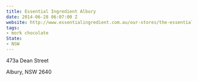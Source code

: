 ```yaml
---
title: Essential Ingredient Albury
date: 2014-06-28 06:07:00 Z
website: http://www.essentialingredient.com.au/our-stores/the-essential-ingredient-albury/
tags:
- mork chocolate
State:
- NSW
---
```


473a Dean Street

Albury, NSW 2640
